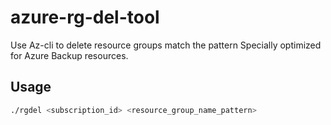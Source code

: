 # azure-rg-del-tool
Use Az-cli to delete resource groups match the pattern
Specially optimized for Azure Backup resources.

## Usage
```bash
./rgdel <subscription_id> <resource_group_name_pattern>
```
